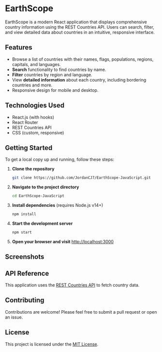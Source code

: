 # EarthScope

EarthScope is a modern React application that displays comprehensive country information using the REST Countries API. Users can search, filter, and view detailed data about countries in an intuitive, responsive interface.

## Features

- Browse a list of countries with their names, flags, populations, regions, capitals, and languages.
- **Search** functionality to find countries by name.
- **Filter** countries by region and language.
- View **detailed information** about each country, including bordering countries and more.
- Responsive design for mobile and desktop.

## Technologies Used

- React.js (with hooks)
- React Router
- REST Countries API
- CSS (custom, responsive)

## Getting Started

To get a local copy up and running, follow these steps:

1. **Clone the repository**
   ```bash
   git clone https://github.com/JordanCJ7/EarthScope-JavaScript.git
   ```

2. **Navigate to the project directory**
   ```bash
   cd EarthScope-JavaScript
   ```

3. **Install dependencies** (requires Node.js v14+)
   ```bash
   npm install
   ```

4. **Start the development server**
   ```bash
   npm start
   ```

5. **Open your browser and visit**
   [http://localhost:3000](http://localhost:3000)

## Screenshots

<!-- Uncomment and add screenshots if available -->
<!--
![Home Page](public/screenshot-home.png)
![Country Details](public/screenshot-details.png)
-->

## API Reference

This application uses the [REST Countries API](https://restcountries.com/) to fetch country data.

## Contributing

Contributions are welcome! Please feel free to submit a pull request or open an issue.

## License

This project is licensed under the [MIT License](LICENSE).